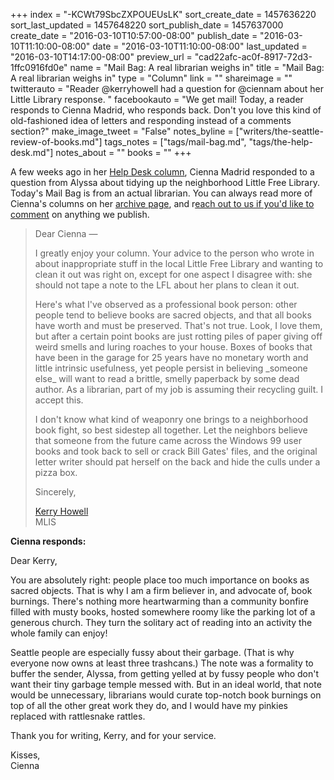 +++
index = "-KCWt79SbcZXPOUEUsLK"
sort_create_date = 1457636220
sort_last_updated = 1457648220
sort_publish_date = 1457637000
create_date = "2016-03-10T10:57:00-08:00"
publish_date = "2016-03-10T11:10:00-08:00"
date = "2016-03-10T11:10:00-08:00"
last_updated = "2016-03-10T14:17:00-08:00"
preview_url = "cad22afc-ac0f-8917-72d3-1ffc0916fd0e"
name = "Mail Bag: A real librarian weighs in"
title = "Mail Bag: A real librarian weighs in"
type = "Column"
link = ""
shareimage = ""
twitterauto = "Reader @kerryhowell had a question for @ciennam about her Little Library response. "
facebookauto = "We get mail! Today, a reader responds to Cienna Madrid, who responds back. Don't you love this kind of old-fashioned idea of letters and responding instead of a comments section?"
make_image_tweet = "False"
notes_byline = ["writers/the-seattle-review-of-books.md"]
tags_notes = ["tags/mail-bag.md", "tags/the-help-desk.md"]
notes_about = ""
books = ""
+++
<p class="intro">A few weeks ago in her <a href="http://seattlereviewofbooks.com/notes/2016/02/26/the-help-desk-my-local-little-free-library-is-a-disaster/" title="The Seattle Review of Books - The Help Desk: My local Little Free Library is a disaster">Help Desk column</a>, Cienna Madrid responded to a question from Alyssa about tidying up the neighborhood Little Free Library. Today's Mail Bag is from an actual librarian. You can always read more of Cienna's columns on her <a href="http://seattlereviewofbooks.com/tags/the-help-desk/" title="The Seattle Review of Books">archive page</a>, and r<a href="http://seattlereviewofbooks.com/about/" title="The Seattle Review of Books - About the Seattle Review of Books">each out to us if you'd like to comment</a> on anything we publish.</p>

<blockquote>

Dear Cienna &mdash;

<p class="noindent">I greatly enjoy your column. Your advice to the person who wrote in about inappropriate stuff in the local Little Free Library and wanting to clean it out was right on, except for one aspect I disagree with: she should not tape a note to the LFL about her plans to clean it out.</p>

<p>Here's what I've observed as a professional book person: other people tend to believe books are sacred objects, and that all books have worth and must be preserved. That's not true. Look, I love them, but after a certain point books are just rotting piles of paper giving off weird smells and luring roaches to your house. Boxes of books that have been in the garage for 25 years have no monetary worth and little intrinsic usefulness, yet people persist in believing _someone else_ will want to read a brittle, smelly paperback by some dead author. As a librarian, part of my job is assuming their recycling guilt. I accept this.</p>

<p>I don't know what kind of weaponry one brings to a neighborhood book fight, so best sidestep all together. Let the neighbors believe that someone from the future came across the Windows 99 user books and took back to sell or crack Bill Gates' files, and the original letter writer should pat herself on the back and hide the culls under a pizza box.</p>


<p class="noindent">Sincerely,</p>

<p class="noindent"><a href="https://twitter.com/kerryhowell" title="Kerry Howell (@kerryhowell) | Twitter">Kerry Howell</a><br>
MLIS</p>
</blockquote>

**Cienna responds:**

<p class="noindent">Dear Kerry,</p>

<p class="noindent">You are absolutely right: people place too much importance on books as sacred objects. That is why I am a firm believer in, and advocate of, book burnings. There's nothing more heartwarming than a community bonfire filled with musty books, hosted somewhere roomy like the parking lot of a generous church. They turn the solitary act of reading into an activity the whole family can enjoy!</p>

Seattle people are especially fussy about their garbage. (That is why everyone now owns at least three trashcans.) The note was a formality to buffer the sender, Alyssa, from getting yelled at by fussy people who don't want their tiny garbage temple messed with. But in an ideal world, that note would be unnecessary, librarians would curate top-notch book burnings on top of all the other great work they do, and I would have my pinkies replaced with rattlesnake rattles.

Thank you for writing, Kerry, and for your service.

<p class="noindent">Kisses,<br>
Cienna</p>